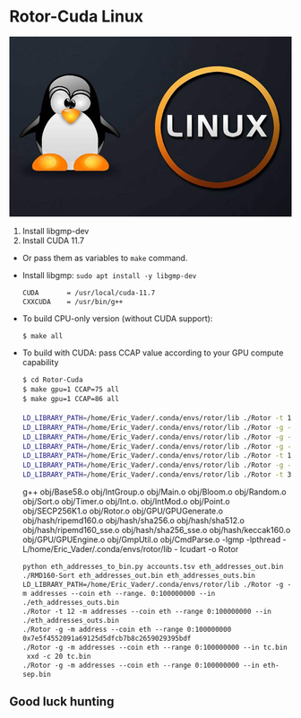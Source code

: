 # Rotor-Cuda Linux
![alt text](Linux.jpg "Rotor-Cuda")

1. Install libgmp-dev
2. Install CUDA 11.7
 
 - Or pass them as variables to `make` command.
 - Install libgmp: ```sudo apt install -y libgmp-dev```


    ```make
    CUDA       = /usr/local/cuda-11.7
    CXXCUDA    = /usr/bin/g++
    ```
 - To build CPU-only version (without CUDA support):
    ```sh
    $ make all
    ```
 - To build with CUDA: pass CCAP value according to your GPU compute capability
    ```sh
    $ cd Rotor-Cuda
    $ make gpu=1 CCAP=75 all
    $ make gpu=1 CCAP=86 all
    
    LD_LIBRARY_PATH=/home/Eric_Vader/.conda/envs/rotor/lib ./Rotor -t 1 -m address --coin eth -r 1.   0xfda5c442e76a95f96c09782f1a15d3b58e32404f
    LD_LIBRARY_PATH=/home/Eric_Vader/.conda/envs/rotor/lib ./Rotor -g --gpui 0 --gpux 256,256 -m address -- coin eth -r 250 0xfda5c442e76a95f96c09782f1a15d3b58e32404f
    LD_LIBRARY_PATH=/home/Eric_Vader/.conda/envs/rotor/lib ./Rotor -g -m address --coin eth -r 250 0xfda5c442e76a95f96c09782f1a15d3b58e32404f
    LD_LIBRARY_PATH=/home/Eric_Vader/.conda/envs/rotor/lib ./Rotor -g -m address --coin eth --range 800000000:fffffffff 0x1ffbb8f1dfc7e2308c39637e3f4b63c2362ddc6c
    LD_LIBRARY_PATH=/home/Eric_Vader/.conda/envs/rotor/lib ./Rotor -t 12 -m address --coin eth --range AAAAAAAAA:AAfffffff 0x1ffbb8f1dfc7e2308c39637e3f4b63c2362ddc6c
    LD_LIBRARY_PATH=/home/Eric_Vader/.conda/envs/rotor/lib ./Rotor -g --gpui 0 --gpux 32,32 -m address --coin eth --range AAAAAAAAA:AAfffffff 0x1ffbb8f1dfc7e2308c39637e3f4b63c2362ddc6c
    LD_LIBRARY_PATH=/home/Eric_Vader/.conda/envs/rotor/lib ./Rotor -t 32 -m address --coin eth --range 0:10000  0x8928729d215e3c145fd4577407e2D53da4353aD1
   ```

    g++ obj/Base58.o obj/IntGroup.o obj/Main.o obj/Bloom.o obj/Random.o obj/Sort.o obj/Timer.o obj/Int.o.    obj/IntMod.o obj/Point.o obj/SECP256K1.o obj/Rotor.o obj/GPU/GPUGenerate.o obj/hash/ripemd160.o  obj/hash/sha256.o obj/hash/sha512.o obj/hash/ripemd160_sse.o obj/hash/sha256_sse.o obj/hash/keccak160.o  obj/GPU/GPUEngine.o obj/GmpUtil.o obj/CmdParse.o -lgmp -lpthread -L/home/Eric_Vader/.conda/envs/rotor/lib - lcudart -o Rotor


   ```
   python eth_addresses_to_bin.py accounts.tsv eth_addresses_out.bin
   ./RMD160-Sort eth_addresses_out.bin eth_addresses_outs.bin
   LD_LIBRARY_PATH=/home/Eric_Vader/.conda/envs/rotor/lib ./Rotor -g -m addresses --coin eth --range. 0:100000000 --in ./eth_addresses_outs.bin
   ./Rotor -t 12 -m addresses --coin eth --range 0:100000000 --in ./eth_addresses_outs.bin
   ./Rotor -g -m address --coin eth --range 0:100000000 0x7e5f4552091a69125d5dfcb7b8c2659029395bdf
   ./Rotor -g -m addresses --coin eth --range 0:100000000 --in tc.bin 
    xxd -c 20 tc.bin
   ./Rotor -g -m addresses --coin eth --range 0:100000000 --in eth-sep.bin

## Good luck hunting 
